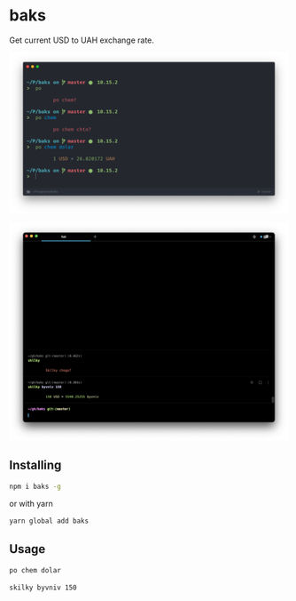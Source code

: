 # baks
Get current USD to UAH exchange rate.

![usage](./usage.png)

![usage](./usage-2.png)

## Installing

```bash
npm i baks -g
```

or with yarn

```bash
yarn global add baks
```


## Usage

```bash
po chem dolar
```

```bash
skilky byvniv 150
```
